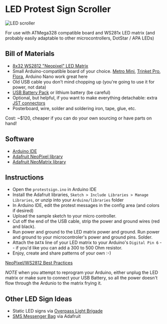 LED Protest Sign Scroller
================================

![LED scroller](http://i.giphy.com/gQoLZwt0bDpok.gif)

For use with ATMega328 compatible board and WS281x LED matrix (and probably easily adaptable to other microcontrollers, DotStar / APA LEDs)

Bill of Materials
------------

* [8x32 WS2812 "Neopixel" LED Matrix](https://www.adafruit.com/product/2294)
* Small Arduino-compatible board of your choice. [Metro Mini](https://www.adafruit.com/products/2590), [Trinket Pro](https://www.adafruit.com/products/2000), [Flora](https://www.adafruit.com/product/659), Arduino Nano work great here
* Old USB cable you don't mind chopping up (you're going to use it for power, not data)
* [USB Battery Pack](https://www.adafruit.com/product/1959) or lithium battery (be careful)
* Optional, but helpful, if you want to make everything detachable: extra [JST connectors](https://www.adafruit.com/products/1663)
* Posterboard, wire, solder and soldering iron, tape, glue, etc.

Cost: ~$120, cheaper if you can do your own sourcing or have parts on hand!

Software
------------
* [Arduino IDE](https://www.arduino.cc/en/main/software)
* [Adafruit NeoPixel library](https://github.com/adafruit/Adafruit_NeoPixel)
* [Adafruit NeoMatrix library](https://github.com/adafruit/Adafruit_NeoMatrix)

Instructions
------------
* Open the `protestsign.ino` in Arduino IDE
* Install the Adafruit libraries, `Sketch > Include Libraries > Manage Libraries`, or unzip into your `Arduino/libraries` folder
* In Arduino IDE, edit the protest messages in the config area (and colors if desired)
* Upload the sample sketch to your micro controller. 
* Cut off the end of the USB cable, strip the power and ground wires (red and black).
* Run power and ground to the LED matrix power and ground. Run power and ground to your microcontroler's power and ground pins. Solder. 
* Attach the `DATA` line of your LED matrix to your Arduino's `Digital Pin 6` -- if you'd like you can add a 300 to 500 Ohm resistor.
* Enjoy, create and share patterns of your own :-)

[NeoPixel/WS2812 Best Practices](https://learn.adafruit.com/adafruit-neopixel-uberguide/best-practices)

*NOTE* when you attempt to reprogram your Arduino, either unplug the LED matrix or make sure to connect your USB Battery, so all the power doesn't flow through the Ardunio to the matrix frying it. 

Other LED Sign Ideas
------------
* Static LED signs via [Overpass Light Brigade](https://www.dailykos.com/story/2011/11/18/1037625/--Make-Diary-DIY-LED-Signs-To-Light-Up-The-Night)
* [SMS Messenger Bag](https://learn.adafruit.com/smssenger-bag) via Adafruit
